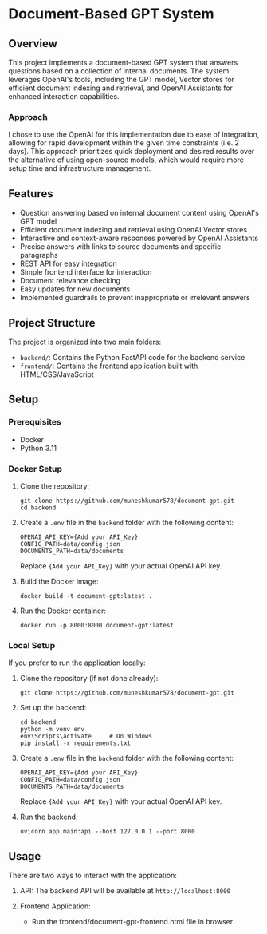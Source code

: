 # Document-Based GPT System

## Overview

This project implements a document-based GPT system that answers questions based on a collection of internal documents. The system leverages OpenAI's tools, including the GPT model, Vector stores for efficient document indexing and retrieval, and OpenAI Assistants for enhanced interaction capabilities.

### Approach

I chose to use the OpenAI for this implementation due to ease of integration, allowing for rapid development within the given time constraints (i.e. 2 days). This approach prioritizes quick deployment and desired results over the alternative of using open-source models, which would require more setup time and infrastructure management.

## Features

- Question answering based on internal document content using OpenAI's GPT model
- Efficient document indexing and retrieval using OpenAI Vector stores
- Interactive and context-aware responses powered by OpenAI Assistants
- Precise answers with links to source documents and specific paragraphs
- REST API for easy integration
- Simple frontend interface for interaction
- Document relevance checking
- Easy updates for new documents
- Implemented guardrails to prevent inappropriate or irrelevant answers

## Project Structure

The project is organized into two main folders:

- `backend/`: Contains the Python FastAPI code for the backend service
- `frontend/`: Contains the frontend application built with HTML/CSS/JavaScript

## Setup

### Prerequisites

- Docker
- Python 3.11

### Docker Setup

1. Clone the repository:
   ```
   git clone https://github.com/muneshkumar578/document-gpt.git
   cd backend
   ```

2. Create a `.env` file in the `backend` folder with the following content:
   ```
   OPENAI_API_KEY={Add your API_Key}
   CONFIG_PATH=data/config.json
   DOCUMENTS_PATH=data/documents
   ```
   Replace `{Add your API_Key}` with your actual OpenAI API key.

3. Build the Docker image:
   ```  
   docker build -t document-gpt:latest .
   ```

4. Run the Docker container:
   ```
   docker run -p 8000:8000 document-gpt:latest
   ```

### Local Setup

If you prefer to run the application locally:

1. Clone the repository (if not done already):
   ```
   git clone https://github.com/muneshkumar578/document-gpt.git
   ```

2. Set up the backend:
   ```
   cd backend
   python -m venv env
   env\Scripts\activate     # On Windows 
   pip install -r requirements.txt
   ```

3. Create a `.env` file in the `backend` folder with the following content:
   ```
   OPENAI_API_KEY={Add your API_Key}
   CONFIG_PATH=data/config.json
   DOCUMENTS_PATH=data/documents
   ```
   Replace `{Add your API_Key}` with your actual OpenAI API key.

4. Run the backend:
   ```
   uvicorn app.main:api --host 127.0.0.1 --port 8000
   ```

## Usage

There are two ways to interact with the application:

1. API: The backend API will be available at `http://localhost:8000`

2. Frontend Application: 
   - Run the frontend/document-gpt-frontend.html file in browser